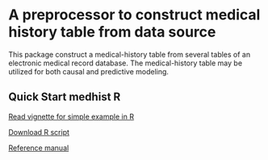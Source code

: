 # A preprocessor to construct medical history table from data source

This package construct a medical-history table from several tables
of an electronic medical record database. The medical-history table may be
utilized for both causal and predictive modeling.

## Quick Start medhist R

<a href="https://htmlpreview.github.io/?https://github.com/herdiantrisufriyana/medhist/blob/main/vignettes/quick-start-R.html">
Read vignette for simple example in R</a>

<a href="https://github.com/herdiantrisufriyana/medhist/blob/main/vignettes/quick-start.R">Download R script</a>

<a href="https://github.com/herdiantrisufriyana/medhist/blob/main/man/medhist_0.1.0.pdf">Reference manual</a>
